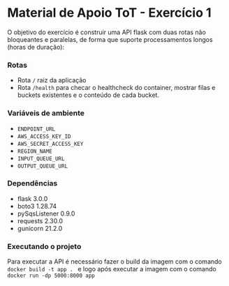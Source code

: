 
# Material de Apoio ToT - Exercício 1
O objetivo do exercício é construir uma API flask com duas rotas não bloqueantes e paralelas, de forma que suporte processamentos longos (horas de duração):

### Rotas
- Rota `/` raiz da aplicação
- Rota `/health` para checar o healthcheck do container, mostrar filas e buckets existentes e o conteúdo de cada bucket.

### Variáveis de ambiente
- `ENDPOINT_URL`
- `AWS_ACCESS_KEY_ID`
- `AWS_SECRET_ACCESS_KEY`
- `REGION_NAME`
- `INPUT_QUEUE_URL`
- `OUTPUT_QUEUE_URL`

### Dependências
- flask 3.0.0
- boto3 1.28.74
- pySqsListener 0.9.0
- requests 2.30.0
- gunicorn 21.2.0

### Executando o projeto
Para executar a API é necessário fazer o build da imagem com o comando `docker build -t app .
` e logo após executar a imagem com o comando `docker run -dp 5000:8000 app`